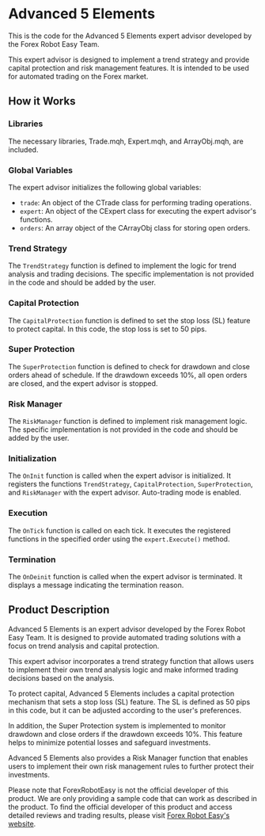 # Advanced 5 Elements

This is the code for the Advanced 5 Elements expert advisor developed by the Forex Robot Easy Team. 

This expert advisor is designed to implement a trend strategy and provide capital protection and risk management features. It is intended to be used for automated trading on the Forex market.

## How it Works

### Libraries
The necessary libraries, Trade.mqh, Expert.mqh, and ArrayObj.mqh, are included.

### Global Variables
The expert advisor initializes the following global variables:
- `trade`: An object of the CTrade class for performing trading operations.
- `expert`: An object of the CExpert class for executing the expert advisor's functions.
- `orders`: An array object of the CArrayObj class for storing open orders.

### Trend Strategy
The `TrendStrategy` function is defined to implement the logic for trend analysis and trading decisions. The specific implementation is not provided in the code and should be added by the user.

### Capital Protection
The `CapitalProtection` function is defined to set the stop loss (SL) feature to protect capital. In this code, the stop loss is set to 50 pips.

### Super Protection
The `SuperProtection` function is defined to check for drawdown and close orders ahead of schedule. If the drawdown exceeds 10%, all open orders are closed, and the expert advisor is stopped.

### Risk Manager
The `RiskManager` function is defined to implement risk management logic. The specific implementation is not provided in the code and should be added by the user.

### Initialization
The `OnInit` function is called when the expert advisor is initialized. It registers the functions `TrendStrategy`, `CapitalProtection`, `SuperProtection`, and `RiskManager` with the expert advisor. Auto-trading mode is enabled.

### Execution
The `OnTick` function is called on each tick. It executes the registered functions in the specified order using the `expert.Execute()` method.

### Termination
The `OnDeinit` function is called when the expert advisor is terminated. It displays a message indicating the termination reason.

## Product Description

Advanced 5 Elements is an expert advisor developed by the Forex Robot Easy Team. It is designed to provide automated trading solutions with a focus on trend analysis and capital protection.

This expert advisor incorporates a trend strategy function that allows users to implement their own trend analysis logic and make informed trading decisions based on the analysis.

To protect capital, Advanced 5 Elements includes a capital protection mechanism that sets a stop loss (SL) feature. The SL is defined as 50 pips in this code, but it can be adjusted according to the user's preferences.

In addition, the Super Protection system is implemented to monitor drawdown and close orders if the drawdown exceeds 10%. This feature helps to minimize potential losses and safeguard investments.

Advanced 5 Elements also provides a Risk Manager function that enables users to implement their own risk management rules to further protect their investments.

Please note that ForexRobotEasy is not the official developer of this product. We are only providing a sample code that can work as described in the product. To find the official developer of this product and access detailed reviews and trading results, please visit [Forex Robot Easy's website](https://forexroboteasy.com/forex-robot-review/review-advanced-5-elements-forex-software-limited-copies-left-at-179-usd/).

